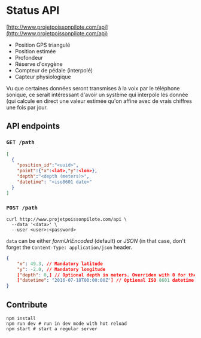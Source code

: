# Status API

[http://www.projetpoissonpilote.com/api](http://www.projetpoissonpilote.com/api)

- Position GPS triangulé
- Position estimée
- Profondeur
- Réserve d'oxygène
- Compteur de pédale (interpolé)
- Capteur physiologique

Vu que certaines données seront transmises à la voix par le téléphone sonique,
ce serait intéressant d'avoir un système qui interpole les donnée (qui calcule
en direct une valeur estimée qu'on affine avec de vrais chiffres une fois par
jour.

## API endpoints

### `GET /path`

```json
[
  {
    "position_id":"<uuid>",
    "point":{"x":<lat>,"y":<lon>},
    "depth":"<depth (meters)>",
    "datetime": "<iso8601 date>"
  }
]
```

### `POST /path`

```
curl http://www.projetpoissonpilote.com/api \
  --data '<data>' \
  --user <user>:<password>
```

`data` can be either *formUrlEncoded* (default) or *JSON* (in that case, don't
forget the `Content-Type: application/json` header.

```json
{
    "x": 49.3, // Mandatory latitude
    "y": -2.0, // Mandatory longitude
    ["depth": 0,] // Optional depth in meters. Overriden with 0 for the boats
    ["datetime": "2016-07-18T00:00:00Z"] // Optional ISO 8601 datetime (preferably UTC). Default: now()
}
```

## Contribute

```
npm install
npm run dev # run in dev mode with hot reload
npm start # start a regular server
```
